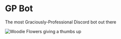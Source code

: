 # GP Bot

The most Graciously-Professional Discord bot out there

![Woodie Flowers giving a thumbs up](https://upload.wikimedia.org/wikipedia/commons/b/b5/Woodie_flowers.jpg)
